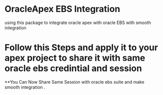 # OracleApex EBS Integration
using this  package to integrate oracle apex with oracle EBS with smooth integration 
# Follow this Steps  and apply it to your apex project to share it with same oracle ebs credintial and session 
**You Can Now Share Same Session with oracle ebs suite  and make smooth integration .
